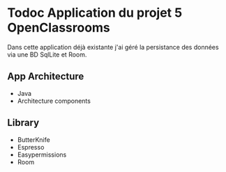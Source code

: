 # Todoc Application du projet 5 OpenClassrooms

Dans cette application déjà existante j'ai géré la persistance des données via une BD SqlLite et Room. 

## App Architecture

* Java
* Architecture components

## Library

* ButterKnife
* Espresso
* Easypermissions
* Room

